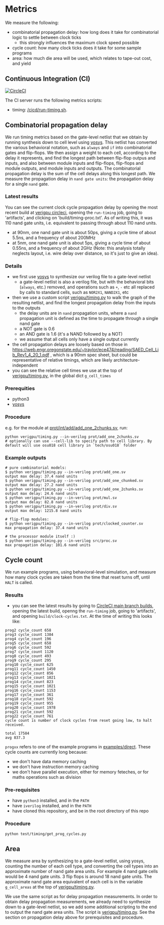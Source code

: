 # Metrics

We measure the following:
- combinatorial propagation delay: how long does it take for combinatorial logic to settle between clock ticks
    - this strongly influences the maximum clock speed possible
- cycle count: how many clock ticks does it take for some sample programs
- area: how much die area will be used, which relates to tape-out cost, and yield

## Continuous Integration (CI)

[![CircleCI](https://circleci.com/gh/hughperkins/VeriGPU/tree/main.svg?style=svg)](https://circleci.com/gh/hughperkins/VeriGPU/tree/main)

The CI server runs the following metrics scripts:
- timing: [/cicd/run-timing.sh](/cicd/run-timing.sh).

## Combinatorial propagation delay

We run timing metrics based on the gate-level netlist that we obtain by running synthesis down to cell level using [yosys](https://yosyshq.net/yosys/). This netlist has converted the various behavioral notation, such as `always` and `if` into combinatorial gates and flip-flops. We then assign a weight to each cell, according to the delay it represents, and find the longest path between flip-flop outpus and inputs, and also between module inputs and flip-flops, flip-flops and module outputs, and module inputs and outputs. The combinatorial propagation delay is the sum of the cell delays along this longest path. We measure the propagation delay in `nand gate units`: the propagation delay for a single `nand` gate.

### Latest results

You can see the current clock cycle propagation delay by opening the most recent build at [verigpu circleci](https://app.circleci.com/pipelines/github/hughperkins/verigpu?branch=main&filter=all), opening the `run-timing` job, going to 'artifacts', and clicking on 'build/timing-proc.txt'. As of writing this, it was 110 nand gate units, i.e. equivalent to passing through about 110 nand units.
- at 90nm, one nand gate unit is about 50ps, giving a cycle time of about 5.5ns, and a frequency of about 200MHz
- at 5nm, one nand gate unit is about 5ps, giving a cycle time of about 0.55ns, and a frequency of about 2GHz
(Note: this analysis totally neglects layout, i.e. wire delay over distance, so it's just to give an idea).

### Details

- we first use [yosys](https://yosyshq.net/yosys/) to synthesize our verilog file to a gate-level netlist
    - a gate-level netlist is also a verilog file, but with the behavioral bits (`always`, etc.) removed, and operations such as `+`, `-` etc all replaced by calls to standard cells, such as `NOR2X1`, `NAND2X1`, etc
- then we use a custom script [verigpu/timing.py](/verigpu/timing.py) to walk the graph of the resulting netlist, and find the longest propagation delay from the inputs to the outputs
    - the delay units are in `nand` propagation units, where a `nand` propagation unit is defined as the time to propagate through a single nand gate
    - a NOT gate is 0.6
    - an AND gate is 1.6 (it's a NAND followed by a NOT)
    - we assume that all cells only have a single output currently
- the cell propagation delays are loosely based on those in https://web.engr.oregonstate.edu/~traylor/ece474/reading/SAED_Cell_Lib_Rev1_4_20_1.pdf , which is a 90nm spec sheet, but could be representative of relative timings, which are likely architecture-independent
- you can see the relative cell times we use at the top of [verigpu/timing.py](/verigpu/timing.py), in the global dict `g_cell_times`

### Prerequities

- python3
- [yosys](https://yosyshq.net/yosys/)

### Procedure

e.g. for the module at [prot/int/add/add_one_2chunks.sv](/prot/int/add/add_one_2chunks.sv), run:

```
python verigpu/timing.py --in-verilog prot/add_one_2chunks.sv
# optionally can use --cell-lib to specify path to cell library. By default will use osu018 cell library in `tech/osu018` folder
```

### Example outputs

```
# pure combinatorial models:
$ python verigpu/timing.py --in-verilog prot/add_one.sv 
output max delay: 37.4 nand units
$ python verigpu/timing.py --in-verilog prot/add_one_chunked.sv 
output max delay: 27.2 nand units
$ python verigpu/timing.py --in-verilog prot/add_one_2chunks.sv 
output max delay: 24.6 nand units
$ python verigpu/timing.py --in-verilog prot/mul.sv 
output max delay: 82.8 nand units
$ python verigpu/timing.py --in-verilog prot/div.sv 
output max delay: 1215.8 nand units

# flip-flop modules:
$ python verigpu/timing.py --in-verilog prot/clocked_counter.sv 
max propagation delay: 37.4 nand units

# the processor module itself :)
$ python verigpu/timing.py --in-verilog src/proc.sv
max propagation delay: 101.6 nand units
```

## Cycle count

We run example programs, using behavioral-level simulation, and measure how many clock cycles are taken from the time that reset turns off, until `HALT` is called.

### Results

- you can see the latest results by going to [CircleCI main branch builds](https://app.circleci.com/pipelines/github/hughperkins/verigpu?branch=main&filter=all), opening the latest build, openng the `run-timing` job, going to 'artifacts', and opening `build/clock-cycles.txt`. At the time of writing this looks like:

```
prog2 cycle_count 658
prog3 cycle_count 1384
prog4 cycle_count 196
prog5 cycle_count 658
prog6 cycle_count 592
prog7 cycle_count 1120
prog8 cycle_count 493
prog9 cycle_count 295
prog10 cycle_count 625
prog11 cycle_count 1450
prog12 cycle_count 856
prog13 cycle_count 1021
prog14 cycle_count 823
prog15 cycle_count 1021
prog16 cycle_count 1153
prog17 cycle_count 361
prog18 cycle_count 592
prog19 cycle_count 955
prog20 cycle_count 1978
prog21 cycle_count 592
prog22 cycle_count 761
cycle count is number of clock cycles from reset going low, to halt received.

total 17584
avg 837.3
```

`progxx` refers to one of the example programs in [examples/direct](/examples/direct). These cycle counts are currently long because:
- we don't have data memory caching
- we don't have instruction memory caching
- we don't have parallel execution, either for memory feteches, or for maths operations such as division

### Pre-requisites

- have `python3` installed, and in the `PATH`
- have `iverilog` installed, and in the `PATH`
- have cloned this repository, and be in the root directory of this repo

### Procedure

```
python test/timing/get_prog_cycles.py
```

## Area

We measure area by synthesizing to a gate-level netlist, using yosys, counting the number of each cell type, and converting the cell types into an approximate number of nand gate area units. For example 4 nand gate cells would be 4 nand gate units. 3 flip flops is around 18 nand gate units. The approximate nand gate area equivalent of each cell is in the variable `g_cell_areas` at the top of [verigpu/timing.py](/verigpu/timing.py).

We use the same script as for delay propagation measurements. In order to obtain delay propagation measurements, we already need to synthesize down to a gate-level netlist, so we add some additional scripting to the end to output the nand gate area units. The script is [verigpu/timing.py](/verigpu/timing.py). See the section on propagation delay above for prerequisites and procedure.
